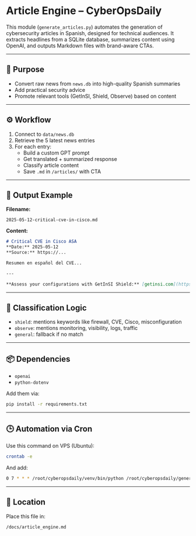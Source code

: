 # Article Engine – CyberOpsDaily

This module (`generate_articles.py`) automates the generation of cybersecurity articles in Spanish, designed for technical audiences. It extracts headlines from a SQLite database, summarizes content using OpenAI, and outputs Markdown files with brand-aware CTAs.

---

## 🧠 Purpose

- Convert raw news from `news.db` into high-quality Spanish summaries
- Add practical security advice
- Promote relevant tools (GetInSI, Shield, Observe) based on content

---

## ⚙️ Workflow

1. Connect to `data/news.db`
2. Retrieve the 5 latest news entries
3. For each entry:
   - Build a custom GPT prompt
   - Get translated + summarized response
   - Classify article content
   - Save `.md` in `/articles/` with CTA

---

## 🧩 Output Example

**Filename:**
```
2025-05-12-critical-cve-in-cisco.md
```

**Content:**
```markdown
# Critical CVE in Cisco ASA
**Date:** 2025-05-12  
**Source:** https://...

Resumen en español del CVE...

---

**Assess your configurations with GetInSI Shield:** [getinsi.com](https://getinsi.com)
```

---

## 🧠 Classification Logic

- `shield`: mentions keywords like firewall, CVE, Cisco, misconfiguration
- `observe`: mentions monitoring, visibility, logs, traffic
- `general`: fallback if no match

---

## 📦 Dependencies

- `openai`
- `python-dotenv`

Add them via:

```bash
pip install -r requirements.txt
```

---

## 🕒 Automation via Cron

Use this command on VPS (Ubuntu):

```bash
crontab -e
```

And add:

```bash
0 7 * * * /root/cyberopsdaily/venv/bin/python /root/cyberopsdaily/generate_articles.py >> /root/cyberopsdaily/logs/cronlog.txt 2>&1
```

---

## 📁 Location

Place this file in:

```
/docs/article_engine.md
```